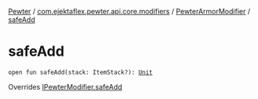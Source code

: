 [Pewter](../../index.md) / [com.ejektaflex.pewter.api.core.modifiers](../index.md) / [PewterArmorModifier](index.md) / [safeAdd](./safe-add.md)

# safeAdd

`open fun safeAdd(stack: ItemStack?): `[`Unit`](https://kotlinlang.org/api/latest/jvm/stdlib/kotlin/-unit/index.html)

Overrides [IPewterModifier.safeAdd](../-i-pewter-modifier/safe-add.md)

